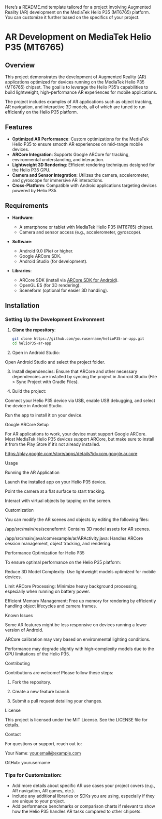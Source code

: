 Here’s a README.md template tailored for a project involving Augmented Reality (AR) development on the MediaTek Helio P35 (MT6765) platform. You can customize it further based on the specifics of your project.

# AR Development on MediaTek Helio P35 (MT6765)

## Overview

This project demonstrates the development of Augmented Reality (AR) applications optimized for devices running on the MediaTek Helio P35 (MT6765) chipset. The goal is to leverage the Helio P35’s capabilities to build lightweight, high-performance AR experiences for mobile applications.

The project includes examples of AR applications such as object tracking, AR navigation, and interactive 3D models, all of which are tuned to run efficiently on the Helio P35 platform.

## Features

- **Optimized AR Performance**: Custom optimizations for the MediaTek Helio P35 to ensure smooth AR experiences on mid-range mobile devices.
- **ARCore Integration**: Supports Google ARCore for tracking, environmental understanding, and interaction.
- **Lightweight 3D Rendering**: Efficient rendering techniques designed for the Helio P35 GPU.
- **Camera and Sensor Integration**: Utilizes the camera, accelerometer, and gyroscope for immersive AR interactions.
- **Cross-Platform**: Compatible with Android applications targeting devices powered by Helio P35.

## Requirements

- **Hardware**:
  - A smartphone or tablet with MediaTek Helio P35 (MT6765) chipset.
  - Camera and sensor access (e.g., accelerometer, gyroscope).
  
- **Software**:
  - Android 9.0 (Pie) or higher.
  - Google ARCore SDK.
  - Android Studio (for development).

- **Libraries**:
  - ARCore SDK (install via [ARCore SDK for Android](https://developers.google.com/ar/develop/java/quickstart)).
  - OpenGL ES (for 3D rendering).
  - Sceneform (optional for easier 3D handling).

## Installation

### Setting Up the Development Environment

1. **Clone the repository**:
   ```bash
   git clone https://github.com/yourusername/helioP35-ar-app.git
   cd helioP35-ar-app

2. Open in Android Studio:

Open Android Studio and select the project folder.



3. Install dependencies: Ensure that ARCore and other necessary dependencies are installed by syncing the project in Android Studio (File > Sync Project with Gradle Files).


4. Build the project:

Connect your Helio P35 device via USB, enable USB debugging, and select the device in Android Studio.

Run the app to install it on your device.




Google ARCore Setup

For AR applications to work, your device must support Google ARCore. Most MediaTek Helio P35 devices support ARCore, but make sure to install it from the Play Store if it’s not already installed.

https://play.google.com/store/apps/details?id=com.google.ar.core

Usage

Running the AR Application

Launch the installed app on your Helio P35 device.

Point the camera at a flat surface to start tracking.

Interact with virtual objects by tapping on the screen.


Customization

You can modify the AR scenes and objects by editing the following files:

/app/src/main/res/sceneform/: Contains 3D model assets for AR scenes.

/app/src/main/java/com/example/ar/ARActivity.java: Handles ARCore session management, object tracking, and rendering.


Performance Optimization for Helio P35

To ensure optimal performance on the Helio P35 platform:

Reduce 3D Model Complexity: Use lightweight models optimized for mobile devices.

Limit ARCore Processing: Minimize heavy background processing, especially when running on battery power.

Efficient Memory Management: Free up memory for rendering by efficiently handling object lifecycles and camera frames.


Known Issues

Some AR features might be less responsive on devices running a lower version of Android.

ARCore calibration may vary based on environmental lighting conditions.

Performance may degrade slightly with high-complexity models due to the GPU limitations of the Helio P35.


Contributing

Contributions are welcome! Please follow these steps:

1. Fork the repository.


2. Create a new feature branch.


3. Submit a pull request detailing your changes.



License

This project is licensed under the MIT License. See the LICENSE file for details.

Contact

For questions or support, reach out to:

Your Name: your.email@example.com

GitHub: yourusername


### Tips for Customization:
- Add more details about specific AR use cases your project covers (e.g., AR navigation, AR games, etc.).
- Include any additional libraries or SDKs you are using, especially if they are unique to your project.
- Add performance benchmarks or comparison charts if relevant to show how the Helio P35 handles AR tasks compared to other chipsets.

